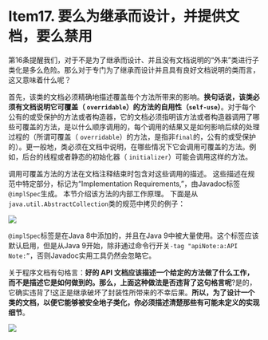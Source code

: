 # Item17. 要么为继承而设计，并提供文档，要么禁用



第16条提醒我们，对于不是为了继承而设计、并且没有文档说明的“外来”类进行子类化是多么危险。那么对于专门为了继承而设计并且具有良好文档说明的类而言，这又意味着什么呢？

首先，该类的文档必须精确地描述覆盖毎个方法所带来的影响。**换句话说，该类必须有文档说明它可覆盖（ `overridable`）的方法的自用性（`self-use`）**。对于每个公有的或受保护的方法或者构造器，它的文档必须指明该方法或者构造器调用了哪些可覆盖的方法，是以什么顺序调用的，每个调用的结果又是如何影响后续的处理过程的（所谓可覆盖（ `overridable`）的方法，是指非`final`的，公有的或受保护的）。更一般地，类必须在文档中说明，在哪些情况下它会调用可覆盖的方法。例如，后台的线程或者静态的初始化器（ `initializer`）可能会调用这样的方法。

调用可覆盖方法的方法在文档注释结束时包含对这些调用的描述。 这些描述在规范中特定部分，标记为“Implementation Requirements,”，由Javadoc标签`@implSpec`生成。 本节介绍该方法的内部工作原理。 下面是从`java.util.AbstractCollection`类的规范中拷贝的例子：



![](https://bucket-1255905387.cos.ap-shanghai.myqcloud.com/2018-11-23-14-29-33_r64.png)

`@implSpec`标签是在Java 8中添加的，并且在Java 9中被大量使用。这个标签应该默认启用，但是从Java 9开始，除非通过命令行开关`-tag "apiNote:a:API Note:”`，否则Javadoc实用工具仍然会忽略它。



关于程序文档有句格言：**好的 API 文档应该描述一个给定的方法做了什么工作，而不是描述它是如何做到的。**那么，上面这种做法是否违**背了这句格言呢**?是的，它确实违背了!这正是继承破坏了封装性所带来的不幸后果。**所以，为了设计一个类的文档，以便它能够被安全地子类化，你必须描述清楚那些有可能未定义的实现细节**。



![](https://bucket-1255905387.cos.ap-shanghai.myqcloud.com/2018-11-23-14-32-55_r38.png)
